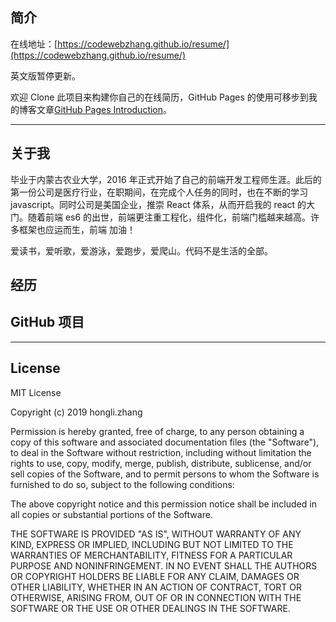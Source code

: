 ## 简介

在线地址：[https://codewebzhang.github.io/resume/](https://codewebzhang.github.io/resume/)

英文版暂停更新。

欢迎 Clone 此项目来构建你自己的在线简历，GitHub Pages 的使用可移步到我的博客文章[GitHub Pages Introduction](https://codewebzhang.github.io)。

---

## 关于我

毕业于内蒙古农业大学，2016 年正式开始了自己的前端开发工程师生涯。此后的第一份公司是医疗行业，在职期间，在完成个人任务的同时，也在不断的学习 javascript。同时公司是美国企业，推崇 React 体系，从而开启我的 react 的大门。随着前端 es6 的出世，前端更注重工程化，组件化，前端门槛越来越高。许多框架也应运而生，前端 加油！

<!-- 有着坚实的前端开发基础，并且一直保持对新技术的学习热情。熟练使用 HTML5、CSS3 以及 JavaScript(jQuery,Zepto)；对流行的前端开发框架，比如 Bootstrap3 和 Foundation5 都有实际开发项目；能熟练使用前端开发工具，比如 Gulp.js、Seajs、webpack 和 Less 等等；学习了 AngularJS 和 React，但更加喜欢轻巧、高性能、可组件化的 MVVM 框架 Vue.js，并在实际的开发项目中使用；学习了 Node.js(Express)、ECMAScript6，MongoDB 等技术，希望在往后的开发项目中得到实践提升。这里是 [自己的前端开发记录](https://codewebzhang.github.io) 。后面也有新的前端开发实习生加入团队，锻炼了一定的管理能力。

乐于分享，长期活跃在 GitHub 上，有不少开源的项目。有 [个人的技术博客](http://cody1991.github.io/index.html) ，使用 Jekyll 搭建，分享一些前端开发经验和工具。 在前端开发社区发布过教程，比如 [一个简单的 Vue.js 实践教程](https://segmentfault.com/a/1190000006776243) ，希望自己的学习经验能带给别人帮助。 英语过了六级，对英文书籍和网站的阅读无太多障碍，翻译了 [《The Majesty Of Vue.js》](https://leanpub.com/vuejs) 一书。 -->

爱读书，爱听歌，爱游泳，爱跑步，爱爬山。代码不是生活的全部。

## 经历

<!--
2014 年 6 月，毕业于中山大学，2014 年 4 月开始了自己的前端开发工程师生涯。第一家的时候自己还是一个职场新人，主要是在实际项目中不断学习，提升自己的前端开发技能和经验。第二家的时候自己作为公司唯一的一个前端开发工程师，负责公司所有前端开发任务，其后有个前端开发实习生加入团队，在一边认真有质量地完成公司任务以为，带领实习生一起进行学习。

- 2015.04~2016.10 深圳市暖柚科技有限公司 这段时间是自己前端开发技能得到不少提高的阶段。自己是公司的第一个前端，公司的官网、日常的运营页面、管理后台的页面优化、APP 内的 webview 页面、手机端的活动页面、视频直播页面、游戏等等都是自己一个人来完成。工作非常饱和，但是在闲暇时候抽空学了很多新的框架和库，对 AngularJS 和 React 有了一定的了解，而选择了轻巧、高性能、可组件化的 Vue.js 作为主攻的 MVVM 框架，开始涉及 webpack，ECMAScript6，Node.js(Express)等的学习，熟练使用 npm、Bower、Gulp.js 等工具,并且在自己的一个 GitHub 项目 [自己的前端开发记录](https://github.com/cody1991/learn) 中可以看到我长期保持着对最新技术的学习热度。

- 2014.04~2014.12 精准分众传媒有限公司 日常工作围绕移动前端页面的制作，开发公司的后台页面，官网以及一些 PC 端的活动和页面。业余时间，积极学习和掌握了非常多的技术，比如 Jekyll、Less、Bootstrap3,Foundation 5,Framework 7。开始泡在 GitHub 上学习开源框架和分享自己的学习经验，对原生 JavaScript 的理解和认知也提升了不少。

- 2010.09~2014.09 中山大学 在四年的大学生活中我主要学习了比如操作系统，计算机网络，C/C++编程语言，数据结构，编译原理和软件工程导论等等。而在 2013 年 10 月开始自学前端开发，在毕业前自学并熟悉掌握了 HTML，CSS 和 jQuery，并且也打下了不错的原生 JavaScript 基础。 -->

## GitHub 项目

<!-- 因为想要自己前端开发学习中的所得所想以及碰到的有用的前端开发工具分享出来，就通过 GitHub Pages 和 Jekyll 从零开始搭建出了自己的个人博客，包含了 Vue.js 教程、Gulp.js 教程、Sublime Text、GitHub Pages 搭建等等博客。

[项目地址](https://codewebzhang.github.io/resume/) / [主页](https://codewebzhang)

---

一直保持着前端开发技术的学习和记录笔记，在这个项目中可以看到诸如 Vue.js、Vue v2、Vuex、AngularJS、Node.js、Express、ECMAScript 6、HTML 5 Canvas、Flex 布局、PHP、webpack 和 Gulp.js 等等的学习记录。

[项目地址](https://github.com/cody1991/learn)

---

使用 WebGL(three.js 框架)编写的 3D 网页项目。

[项目地址](https://github.com/cody1991/webgltang) / [主页](http://cody1991.github.io/webgltang/)

---

公司前端开发团队的 GitHub Organizations，里面存放着日常开发中的 Vue.js、Express、webpack、Gulp.js 等等的脚手架，以及前端开发模板和一份完整的公司前端开发规范，避免重复造轮子。

[项目地址](https://github.com/bear-front-end) -->

<!-- ---

自己写的一套 Gulp.js 模板，使用 Gulp.js 这个自动化构造工具增强我们的前端开发流程。

[项目地址](https://github.com/cody1991/gulp-template)

## 公司项目

负责随遇直播 APP 产品分享出来的直播页面，主要使用了 MediaElement.js、Socket.IO、iScroll 5、Swiper 和 CSS3 动画等技术。兼容 PC 和移动端，用户可以观看直播，实时获取房间访客列表、用户评论列表和主播信息，也可以进行评论和点赞，与主播互动，观看回播视频。可以进入 [结束页面](http://api.impingo.me/miniSite/liveEndPage?sessionID=7b37cc506c536eea00&sessionToken=e1a15017c5&liveID=94336&userID=1495955&peerID=9728B66C7B326B407E48A61AE53B70DC) ，选择观看热门直播。

[回播页面](http://api.impingo.me/miniSite/livePage?liveID=9311d5a9d)

---

公司官网 PC 版本和 [移动版本](http://www.impingo.me/homepage/m/index.html) 的构建。使用 Gulp.js、CSS3 动画和百度地图等技术。

[主页](http://www.impingo.me/homepage/index.html)

---

负责公司随遇直播 APP 产品内的 H5 页面，负责公司随遇 APP 产品 H5 端的迷你版本，负责公司运营活动页面，比如 [主播生活日记系列](http://a.impingo.me/static/nice/nice14/index.html) 、 [七夕湿身游戏](http://wx.impingo.me/static/iceChallenge/index.html?source_iceChallenge)、 [我是直播歌手投票页面](http://a.impingo.me/static/activity/singer/preselection.html)、 以及 PV 过百万的 元气校花 H5 活动 等等。主要日常使用的技术、库和框架有：Vue.js、vue-resource、vue-router、FastClick、Swiper、Animate.css、jQuery.lazyload 和 Lightbox 等等。

[元气校花示例页面（已下线）](http://a.impingo.me/activity/showRecommendH5?isFamous=1&openId=o4s3LjjIznRpPupFFoXwem4RD9Hs) |
[元气校花示例页面（已下线）](http://a.impingo.me/activity/showRecommend32?isFamous=1&openId=o4s3LjjIznRpPupFFoXwem4RD9Hs#107) -->

---

## License

MIT License

Copyright (c) 2019 hongli.zhang

Permission is hereby granted, free of charge, to any person obtaining a copy
of this software and associated documentation files (the "Software"), to deal
in the Software without restriction, including without limitation the rights
to use, copy, modify, merge, publish, distribute, sublicense, and/or sell
copies of the Software, and to permit persons to whom the Software is
furnished to do so, subject to the following conditions:

The above copyright notice and this permission notice shall be included in all
copies or substantial portions of the Software.

THE SOFTWARE IS PROVIDED "AS IS", WITHOUT WARRANTY OF ANY KIND, EXPRESS OR
IMPLIED, INCLUDING BUT NOT LIMITED TO THE WARRANTIES OF MERCHANTABILITY,
FITNESS FOR A PARTICULAR PURPOSE AND NONINFRINGEMENT. IN NO EVENT SHALL THE
AUTHORS OR COPYRIGHT HOLDERS BE LIABLE FOR ANY CLAIM, DAMAGES OR OTHER
LIABILITY, WHETHER IN AN ACTION OF CONTRACT, TORT OR OTHERWISE, ARISING FROM,
OUT OF OR IN CONNECTION WITH THE SOFTWARE OR THE USE OR OTHER DEALINGS IN THE
SOFTWARE.
